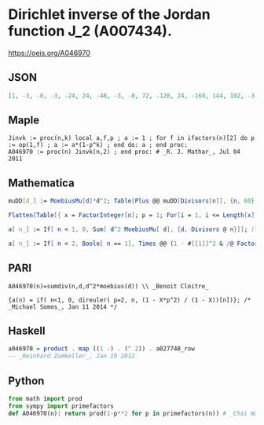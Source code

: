 # Dirichlet inverse of the Jordan function J\_2 \(A007434\)\.
https://oeis.org/A046970
## JSON
```JSON
[1, -3, -8, -3, -24, 24, -48, -3, -8, 72, -120, 24, -168, 144, 192, -3, -288, 24, -360, 72, 384, 360, -528, 24, -24, 504, -8, 144, -840, -576, -960, -3, 960, 864, 1152, 24, -1368, 1080, 1344, 72, -1680, -1152, -1848, 360, 192, 1584, -2208, 24, -48, 72, 2304, 504, -2808, 24, 2880, 144, 2880, 2520, -3480, -576]
```
## Maple
```Maple
Jinvk := proc(n,k) local a,f,p ; a := 1 ; for f in ifactors(n)[2] do p := op(1,f) ; a := a*(1-p^k) ; end do: a ; end proc:
A046970 := proc(n) Jinvk(n,2) ; end proc: # _R. J. Mathar_, Jul 04 2011
```
## Mathematica
```Mathematica
muDD[d_] := MoebiusMu[d]*d^2; Table[Plus @@ muDD[Divisors[n]], {n, 60}] (Lopez)
```
```Mathematica
Flatten[Table[{ x = FactorInteger[n]; p = 1; For[i = 1, i <= Length[x], i++, p = p*(1 - x[[i]][[1]]^2)]; p}, {n, 1, 50, 1}]] (* _Jon Perry_, Aug 24 2010 *)
```
```Mathematica
a[ n_] := If[ n < 1, 0, Sum[ d^2 MoebiusMu[ d], {d, Divisors @ n}]]; (* _Michael Somos_, Jan 11 2014 *)
```
```Mathematica
a[ n_] := If[ n < 2, Boole[ n == 1], Times @@ (1 - #[[1]]^2 & /@ FactorInteger @ n)]; (* _Michael Somos_, Jan 11 2014 *)
```
## PARI
```PARI
A046970(n)=sumdiv(n,d,d^2*moebius(d)) \\ _Benoit Cloitre_
```
```PARI
{a(n) = if( n<1, 0, direuler( p=2, n, (1 - X*p^2) / (1 - X))[n])}; /* _Michael Somos_, Jan 11 2014 */
```
## Haskell
```Haskell
a046970 = product . map ((1 -) . (^ 2)) . a027748_row
-- _Reinhard Zumkeller_, Jan 19 2012
```
## Python
```Python
from math import prod
from sympy import primefactors
def A046970(n): return prod(1-p**2 for p in primefactors(n)) # _Chai Wah Wu_, Sep 08 2023
```
